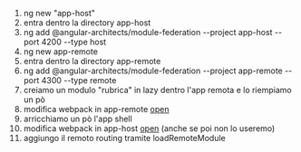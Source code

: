 1. ng new "app-host"
2. entra dentro la directory app-host
3. ng add @angular-architects/module-federation --project app-host --port 4200 --type host
4. ng new app-remote
5. entra dentro la directory app-remote
6. ng add @angular-architects/module-federation --project app-remote --port 4300 --type remote
7. creiamo un modulo "rubrica" in lazy dentro l'app remota e lo riempiamo un pò
8. modifica webpack in app-remote [open](./app-remote/webpack.config.js)
9. arricchiamo un pò l'app shell 
10. modifica webpack in app-host [open](./app-host/webpack.config.js) (anche se poi non lo useremo)
11. aggiungo il remoto routing tramite loadRemoteModule
